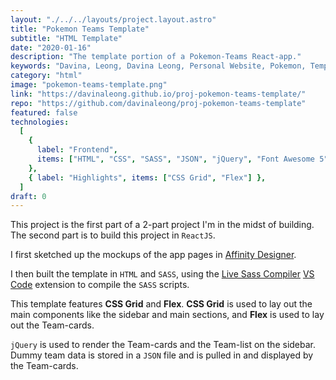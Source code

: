 ```yaml
---
layout: "./../../layouts/project.layout.astro"
title: "Pokemon Teams Template"
subtitle: "HTML Template"
date: "2020-01-16"
description: "The template portion of a Pokemon-Teams React-app."
keywords: "Davina, Leong, Davina Leong, Personal Website, Pokemon, Template, Pokemon Teams Template, HTML, CSS, SASS, jQuery, JSON, Font Awesome 5, CSS Grid, Flex"
category: "html"
image: "pokemon-teams-template.png"
link: "https://davinaleong.github.io/proj-pokemon-teams-template/"
repo: "https://github.com/davinaleong/proj-pokemon-teams-template"
featured: false
technologies:
  [
    {
      label: "Frontend",
      items: ["HTML", "CSS", "SASS", "JSON", "jQuery", "Font Awesome 5"],
    },
    { label: "Highlights", items: ["CSS Grid", "Flex"] },
  ]
draft: 0
---
```


This project is the first part of a 2-part project I'm in the midst of building. The second part is to build this project in `ReactJS`.

I first sketched up the mockups of the app pages in [Affinity Designer](https://affinity.serif.com/en-gb/designer/).

I then built the template in `HTML` and `SASS`, using the [Live Sass Compiler](https://marketplace.visualstudio.com/items?itemlabel=ritwickdey.live-sass) [VS Code](https://code.visualstudio.com/) extension to compile the `SASS` scripts.

This template features **CSS Grid** and **Flex**. **CSS Grid** is used to lay out the main components like the sidebar and main sections, and **Flex** is used to lay out the Team-cards.

`jQuery` is used to render the Team-cards and the Team-list on the sidebar. Dummy team data is stored in a `JSON` file and is pulled in and displayed by the Team-cards.

